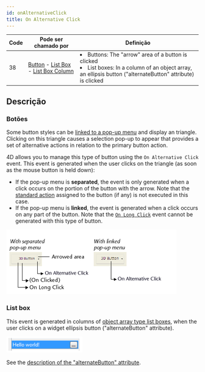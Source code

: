 ```yaml
---
id: onAlternativeClick
title: On Alternative Click
---
```


| Code | Pode ser chamado por                                                                                                                                         | Definição                                          |
| ---- | ------------------------------------------------------------------------------------------------------------------------------------------------------------ | -------------------------------------------------- |
| 38   | [Button](FormObjects/button_overview.md) - [List Box](FormObjects/listbox_overview.md) - [List Box Column](FormObjects/listbox_overview.md#list-box-columns) | <li>Buttons: The "arrow" area of a button is clicked</li><li>List boxes: In a column of an object array, an ellipsis button ("alternateButton" attribute) is clicked</li> |

## Descrição

### Botões

Some button styles can be [linked to a pop-up menu](FormObjects/properties_TextAndPicture.md#with-pop-up-menu) and display an triangle. Clicking on this triangle causes a selection pop-up to appear that provides a set of alternative actions in relation to the primary button action.

4D allows you to manage this type of button using the `On Alternative Click` event. This event is generated when the user clicks on the triangle (as soon as the mouse button is held down):

- If the pop-up menu is **separated**, the event is only generated when a click occurs on the portion of the button with the arrow. Note that the [standard action](https://doc.4d.com/4Dv19R7/4D/19-R7/Standard-actions.300-6013479.en.html) assigned to the button (if any) is not executed in this case.
- If the pop-up menu is **linked**, the event is generated when a click occurs on any part of the button. Note that the [`On Long Click`](onLongClick.md) event cannot be generated with this type of button.

![](../assets/en/Events/clickevents.png)

### List box

This event is generated in columns of [object array type list boxes](FormObjects/listbox_overview.md#object-arrays-in-columns-4d-view-pro), when the user clicks on a widget ellipsis button ("alternateButton" attribute).

![](../assets/en/FormObjects/listbox_column_objectArray_alternateButton.png)

See the [description of the "alternateButton" attribute](FormObjects/listbox_overview.md#alternatebutton).

